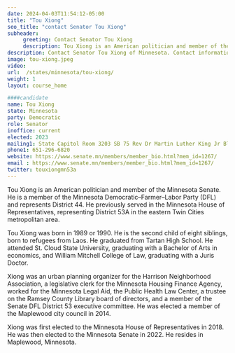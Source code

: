 ```yaml
---
date: 2024-04-03T11:54:12-05:00
title: "Tou Xiong"
seo_title: "contact Senator Tou Xiong"
subheader:
     greeting: Contact Senator Tou Xiong
     description: Tou Xiong is an American politician and member of the Minnesota Senate. He is a member of the Minnesota Democratic–Farmer–Labor Party (DFL) and represents District 44. He previously served in the Minnesota House of Representatives, representing District 53A in the eastern Twin Cities metropolitan area.
description: Contact Senator Tou Xiong of Minnesota. Contact information for Tou Xiong includes email address, phone number, and mailing address.
image: tou-xiong.jpeg
video:
url:  /states/minnesota/tou-xiong/
weight: 1
layout: course_home

####candidate
name: Tou Xiong
state: Minnesota
party: Democratic
role: Senator
inoffice: current
elected: 2023
mailing1: State Capitol Room 3203 SB 75 Rev Dr Martin Luther King Jr Blvd St. Paul, MN 55155-1606
phone1: 651-296-6820
website: https://www.senate.mn/members/member_bio.html?mem_id=1267/
email : https://www.senate.mn/members/member_bio.html?mem_id=1267/
twitter: touxiongmn53a
---
```


Tou Xiong is an American politician and member of the Minnesota Senate. He is a member of the Minnesota Democratic–Farmer–Labor Party (DFL) and represents District 44. He previously served in the Minnesota House of Representatives, representing District 53A in the eastern Twin Cities metropolitan area.

Tou Xiong was born in 1989 or 1990. He is the second child of eight siblings, born to refugees from Laos. He graduated from Tartan High School. He attended St. Cloud State University, graduating with a Bachelor of Arts in economics, and William Mitchell College of Law, graduating with a Juris Doctor.

Xiong was an urban planning organizer for the Harrison Neighborhood Association, a legislative clerk for the Minnesota Housing Finance Agency, worked for the Minnesota Legal Aid, the Public Health Law Center, a trustee on the Ramsey County Library board of directors, and a member of the Senate DFL District 53 executive committee. He was elected a member of the Maplewood city council in 2014.

Xiong was first elected to the Minnesota House of Representatives in 2018. He was then elected to the Minnesota Senate in 2022. He resides in Maplewood, Minnesota.
